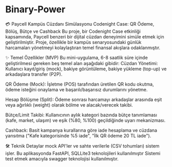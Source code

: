 # Binary-Power

💳 Paycell Kampüs Cüzdanı Simülasyonu
Codenight Case: QR Ödeme, Bölüş, Bütçe ve Cashback
Bu proje, bir Codenight Case etkinliği kapsamında, Paycell benzeri bir dijital cüzdan deneyimini simüle etmek için geliştirilmiştir. Proje, özellikle bir kampüs senaryosundaki günlük harcamaları yönetmeyi kolaylaştıran temel finansal akışlara odaklanmıştır.

✨ Temel Özellikler (MVP)
Bu mini-uygulama, 6-8 saatlik süre içinde geliştirilmesi gereken beş temel alan aşağıdaki gibidir:
Cüzdan Yönetimi: Kullanıcı kayıt/giriş (mock), bakiye görüntüleme, bakiye yükleme (top-up) ve arkadaşlara transfer (P2P).

QR Ödeme (Mock): İşletme (POS) tarafından üretilen QR kodu okutma, ödeme isteğini onaylama ve başarılı/başarısız durumlarını yönetme.

Hesap Bölüşme (Split): Ödeme sonrası harcamayı arkadaşlar arasında eşit veya ağırlıklı (weight) olarak bölme ve alacak/verecek takibi.

Bütçe/Limit Takibi: Kullanıcının aylık kategori bazında bütçe tanımlaması (kafe, market, ulaşım) ve eşik (%80, %100) geçildiğinde uyarı mekanizması.

Cashback: Basit kampanya kurallarına göre iade hesaplama ve cüzdana yansıtma ("Kafe kategorisinde %5 iade", "İlk QR ödeme 20 TL iade").

🛠️ Teknik Detaylar
mock API'ler ve sahte verilerle (CSV tohumları) sistem işler.
Bu aplikasyonda FastAPI, SQLLite3 teknolojileri kullanılmıştır
Sistemi test etmek amacıyla swagger teknolojisi kullanılmıştır.
